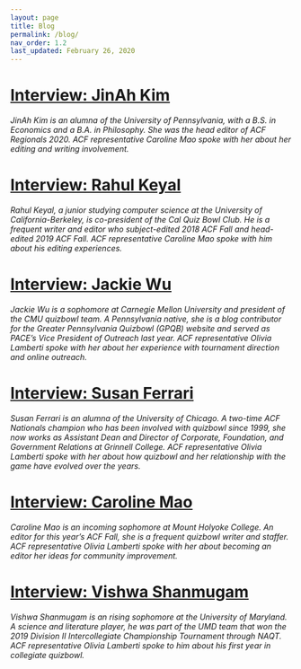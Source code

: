 ```yaml
---
layout: page
title: Blog
permalink: /blog/
nav_order: 1.2
last_updated: February 26, 2020
---
```


# [Interview: JinAh Kim](interview-jinah-kim)

*JinAh Kim is an alumna of the University of Pennsylvania, with a B.S. in Economics and a B.A. in Philosophy. She was the head editor of ACF Regionals 2020. ACF representative Caroline Mao spoke with her about her editing and writing involvement.*

# [Interview: Rahul Keyal](interview-rahul-keyal)

*Rahul Keyal, a junior studying computer science at the University of California-Berkeley, is co-president of the Cal Quiz Bowl Club. He is a frequent writer and editor who subject-edited 2018 ACF Fall and head-edited 2019 ACF Fall. ACF representative Caroline Mao spoke with him about his editing experiences.*

# [Interview: Jackie Wu](interview-jackie-wu)

*Jackie Wu is a sophomore at Carnegie Mellon University and president of the CMU quizbowl team. A Pennsylvania native, she is a blog contributor for the Greater Pennsylvania Quizbowl (GPQB) website and served as PACE’s Vice President of Outreach last year. ACF representative Olivia Lamberti spoke with her about her experience with tournament direction and online outreach.*

# [Interview: Susan Ferrari](interview-susan-ferrari)

*Susan Ferrari is an alumna of the University of Chicago. A two-time ACF Nationals champion who has been involved with quizbowl since 1999, she now works as Assistant Dean and Director of Corporate, Foundation, and Government Relations at Grinnell College. ACF representative Olivia Lamberti spoke with her about how quizbowl and her relationship with the game have evolved over the years.*

# [Interview: Caroline Mao](interview-caroline-mao)

*Caroline Mao is an incoming sophomore at Mount Holyoke College. An editor for this year’s ACF Fall, she is a frequent quizbowl writer and staffer. ACF representative Olivia Lamberti spoke with her about becoming an editor her ideas for community improvement.*

# [Interview: Vishwa Shanmugam](interview-vishwa-shanmugam)

*Vishwa Shanmugam is an rising sophomore at the University of Maryland. A science and literature player, he was part of the UMD team that won the 2019 Division II Intercollegiate Championship Tournament through NAQT. ACF representative Olivia Lamberti spoke to him about his first year in collegiate quizbowl.*